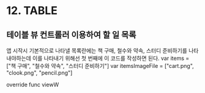 # 12. TABLE
## 테이블 뷰 컨트롤러 이용하여 할 일 목록

앱 시작시 기본적으로 나타낼 목록란에는 책 구매, 철수와 약속, 스터디 준비하기를 나타내야하는데 이를 나타내기 위해선 첫 번째에 이 코드를 작성하면 된다. 
var items = ["책 구매", "철수와 약속", "스터디 준비하기"]
var itemsImageFile = ["cart.png", "clook.png", "pencil.png"]

override func viewW
